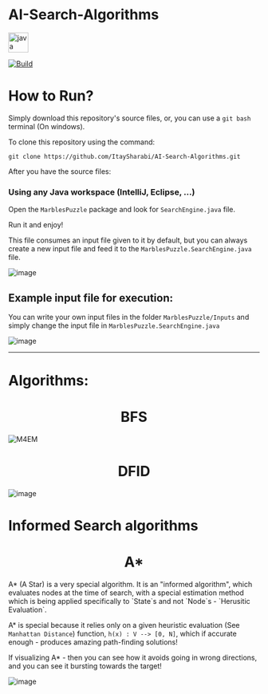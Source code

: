 # AI-Search-Algorithms
<img src="https://img.shields.io/badge/Java-ED8B00?style=for-the-badge&logo=java&logoColor=white" alt="java" height="40"/>

[![Build](https://github.com/TheAlgorithms/Java/actions/workflows/build.yml/badge.svg?branch=master)](https://github.com/TheAlgorithms/Java/actions/workflows/build.yml)

# How to Run?

Simply download this repository's source files,
or,
you can use a `git bash` terminal (On windows).

To clone this repository using the command:

`git clone https://github.com/ItaySharabi/AI-Search-Algorithms.git`

After you have the source files:

### Using any Java workspace (IntelliJ, Eclipse, ...)
Open the `MarblesPuzzle` package and look for `SearchEngine.java` file.

Run it and enjoy!


This file consumes an input file given to it by default, 
but you can always create a new input file and feed it to the `MarblesPuzzle.SearchEngine.java` file.

![image](https://user-images.githubusercontent.com/63110245/170684815-542fb58b-4ee8-4ffd-a2cf-5f59a1899079.png)

## Example input file for execution:
You can write your own input files in the folder `MarblesPuzzle/Inputs`
and simply change the input file in `MarblesPuzzle.SearchEngine.java`

![image](https://user-images.githubusercontent.com/63110245/170685225-03f7bf4e-71c2-406c-a217-f032546fd713.png)

___________________________________________________________________________________________________________________________________

# Algorithms:

<!-- ## BFS -->
<h1 align="center"> BFS </h1>

![M4EM](https://user-images.githubusercontent.com/63110245/170673102-d61df475-ea71-4ab5-ae4b-105725083743.gif)

<h1 align="center"> DFID </h1>

![image](https://user-images.githubusercontent.com/63110245/170671480-4e06acda-3657-404b-b051-e4e213369dea.png)

# Informed Search algorithms

<h1 align="center"> A* </h1>
A* (A Star) is a very special algorithm.
It is an "informed algorithm", which evaluates nodes at the time of search,
with a special estimation method which is being applied specifically to `State`s and not `Node`s - `Herusitic Evaluation`.

A* is special because it relies only on a given heuristic evaluation (See `Manhattan Distance`) function,
`h(x) : V --> [0, N]`, which if accurate enough - produces amazing path-finding solutions!

If visualizing A* - then you can see how it avoids going in wrong directions, and you can see it 
bursting towards the target!

![image](https://user-images.githubusercontent.com/63110245/170674478-1adca660-02c3-4b4a-b303-a3e27b810b2b.png)



<!-- ## IDA*


## DFBnB -->
